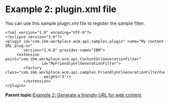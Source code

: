 # Example 2: plugin.xml file

You can use this sample plugin.xml file to register the sample filter.

```
<?xml version="1.0" encoding="UTF-8"?>
<?eclipse version="3.0"?>
<plugin id="com.ibm.workplace.wcm.api.samples.plugin" name="My content URL plug-in" 
        version="1.0.0" provider-name="IBM">
     <extension point="com.ibm.workplace.wcm.api.ContentUrlGenerationFilter" 
                id="MyFriendlyUrlGenerationFilter">
        <factory class="com.ibm.workplace.wcm.api.samples.FriendlyUrlGenerationFilterFactory"
                 weight="4"/>
    	</extension>
</plugin>
```

**Parent topic:**[Example 2: Generate a friendly URL for web content ](../wcm/wcm_dev_api_urlgen_xmp2.md)

